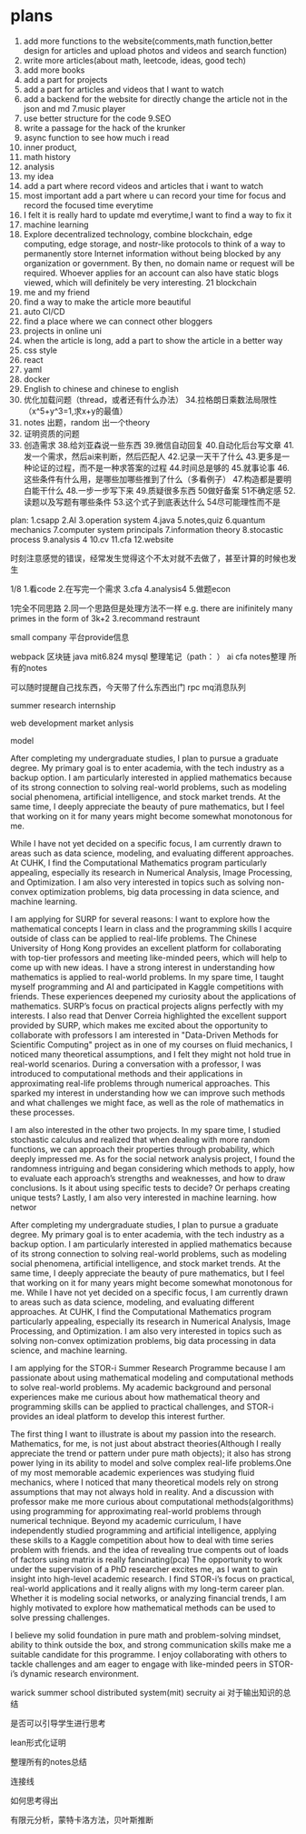 # plans
1. add more functions to the website(comments,math function,better design for articles and upload photos and videos and search function)
2. write more articles(about math, leetcode, ideas, good tech)
3. add more books
4. add a part for projects
5. add a part for articles and videos that I want to watch
6. add a backend for the website for directly change the article not in the json and md
7.music player
8. use better structure for the code
9.SEO
10. write a passage for the hack of the krunker
11. async function to see how much i read
12. inner product,
13. math history
14. analysis
15. my idea
16. add a part where record videos and articles that i want to watch
17. most important add a part where u can record your time for focus and record the focused time everytime
18. I felt it is really hard to update md everytime,I want to find a way to fix it
19. machine learning
20. Explore decentralized technology, combine blockchain, edge computing, edge storage, and nostr-like protocols to think of a way to permanently store Internet information without being blocked by any organization or government. By then, no domain name or request will be required. Whoever applies for an account can also have static blogs viewed, which will definitely be very interesting. 
21  blockchain
22. me and my friend
23. find a way to make the article more beautiful
24. auto CI/CD
25. find a place where we can connect other bloggers
26. projects in online uni
27. when the article is long, add a part to show the article in a better way
28. css style 
29. react
30. yaml
31. docker
32. English to chinese and chinese to english
33. 优化加载问题（thread，或者还有什么办法）
34.拉格朗日乘数法局限性（x^5+y^3=1,求x+y的最值）
35. notes 出题，random 出一个theory
36. 证明资质的问题
37. 创造需求
38.给刘亚森说一些东西
39.微信自动回复
40.自动化后台写文章
41.发一个需求，然后ai来判断，然后匹配人
42.记录一天干了什么
43.更多是一种论证的过程，而不是一种求答案的过程
44.时间总是够的
45.就事论事
46.这些条件有什么用，是哪些加哪些推到了什么（多看例子）
47.构造都是要明白能干什么
48.一步一步写下来
49.质疑很多东西
50做好备案
51不确定感
52.读题以及写题有哪些条件
53.这个式子到底表达什么
54尽可能理性而不是

plan:
1.csapp
2.AI
3.operation system
4.java
5.notes,quiz
6.quantum mechanics
7.computer system principals
7.information theory
8.stocastic process
9.analysis 4
10.cv
11.cfa
12.website


时刻注意感觉的错误，经常发生觉得这个不太对就不去做了，甚至计算的时候也发生


1/8
1.看code
2.在写完一个需求
3.cfa
4.analysis4
5.做题econ

1完全不同思路
2.同一个思路但是处理方法不一样 e.g. there are inifinitely many primes in the form of 3k+2
3.recommand restraunt

small company
平台provide信息


webpack
区块链
java
mit6.824
mysql
整理笔记（path： ）
ai
cfa
notes整理
所有的notes

可以随时提醒自己找东西，今天带了什么东西出门
rpc 
mq消息队列


summer research
internship

web development 
market anlysis

model



After completing my undergraduate studies, I plan to pursue a graduate degree. My primary goal is to enter academia, with the tech industry as a backup option. I am particularly interested in applied mathematics because of its strong connection to solving real-world problems, such as modeling social phenomena, artificial intelligence, and stock market trends. At the same time, I deeply appreciate the beauty of pure mathematics, but I feel that working on it for many years might become somewhat monotonous for me.

While I have not yet decided on a specific focus, I am currently drawn to areas such as data science, modeling, and evaluating different approaches. At CUHK, I find the Computational Mathematics program particularly appealing, especially its research in Numerical Analysis, Image Processing, and Optimization. I am also very interested in topics such as solving non-convex optimization problems, big data processing in data science, and machine learning.



I am applying for SURP for several reasons:
I want to explore how the mathematical concepts I learn in class and the programming skills I acquire outside of class can be applied to real-life problems.
The Chinese University of Hong Kong provides an excellent platform for collaborating with top-tier professors and meeting like-minded peers, which will help to come up with new ideas.
I have a strong interest in understanding how mathematics is applied to real-world problems. In my spare time, I taught myself programming and AI and participated in Kaggle competitions with friends. These experiences deepened my curiosity about the applications of mathematics. SURP’s focus on practical projects aligns perfectly with my interests.
I also read that Denver Correia highlighted the excellent support provided by SURP, which makes me excited about the opportunity to collaborate with professors 
I am interested in "Data-Driven Methods for Scientific Computing" project as in one of my courses on fluid mechanics, I noticed many theoretical assumptions, and I felt they might not hold true in real-world scenarios. During a conversation with a professor, I was introduced to computational methods and their applications in approximating real-life problems through numerical approaches. This sparked my interest in understanding how we can improve such methods and what challenges we might face, as well as the role of mathematics in these processes.

I am also interested in the other two projects. In my spare time, I studied stochastic calculus and realized that when dealing with more random functions, we can approach their properties through probability, which deeply impressed me. As for the social network analysis project, I found the randomness intriguing and began considering which methods to apply, how to evaluate each approach’s strengths and weaknesses, and how to draw conclusions. Is it about using specific tests to decide? Or perhaps creating unique tests? Lastly, I am also very interested in machine learning. how networ


After completing my undergraduate studies, I plan to pursue a graduate degree. My primary goal is to enter academia, with the tech industry as a backup option. I am particularly interested in applied mathematics because of its strong connection to solving real-world problems, such as modeling social phenomena, artificial intelligence, and stock market trends. At the same time, I deeply appreciate the beauty of pure mathematics, but I feel that working on it for many years might become somewhat monotonous for me.
While I have not yet decided on a specific focus, I am currently drawn to areas such as data science, modeling, and evaluating different approaches. At CUHK, I find the Computational Mathematics program particularly appealing, especially its research in Numerical Analysis, Image Processing, and Optimization. I am also very interested in topics such as solving non-convex optimization problems, big data processing in data science, and machine learning.



I am applying for the STOR-i Summer Research Programme because I am passionate about using mathematical modeling and computational methods to solve real-world problems. My academic background and personal experiences make me curious about how mathematical theory and programming skills can be applied to practical challenges, and STOR-i provides an ideal platform to develop this interest further.

The first thing I want to illustrate is about my passion into the research. Mathematics, for me, is not just about abstract theories(Although I really appreciate the trend or pattern under pure math objects); it also has strong power lying in its ability to model and solve complex real-life problems.One of my most memorable academic experiences was studying fluid mechanics, where I noticed that many theoretical models rely on strong assumptions that may not always hold in reality. And a discussion with professor make me more curious about computational methods(algorithms) using programming for approximating real-world problems through numerical technique. Beyond my academic curriculum, I have independently studied programming and artificial intelligence, applying these skills to a Kaggle competition about how to deal with time series problem with friends.
and the idea of revealing true compents out of loads of factors using matrix is really fancinating(pca)
The opportunity to work under the supervision of a PhD researcher excites me, as I want to gain insight into high-level academic research. I find STOR-i’s focus on practical, real-world applications and it really aligns with my long-term career plan. Whether it is modeling social networks, or analyzing financial trends, I am highly motivated to explore how mathematical methods can be used to solve pressing challenges.

I believe my solid foundation in pure math and problem-solving mindset, ability to think outside the box, and strong communication skills make me a suitable candidate for this programme. I enjoy collaborating with others to tackle challenges and am eager to engage with like-minded peers in STOR-i’s dynamic research environment.


warick summer school
distributed system(mit)
secruity
ai
对于输出知识的总结


是否可以引导学生进行思考

lean形式化证明

整理所有的notes总结

连接线

如何思考得出



有限元分析，蒙特卡洛方法，贝叶斯推断
